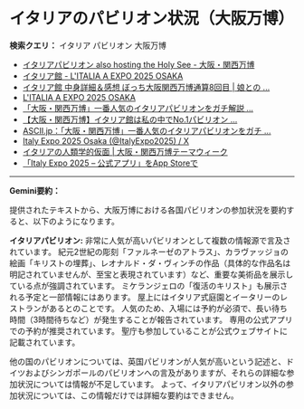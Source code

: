 # イタリアのパビリオン状況（大阪万博）

**検索クエリ：** イタリア パビリオン 大阪万博

- [イタリアパビリオン also hosting the Holy See - 大阪・関西万博](https://www.expo2025.or.jp/official-participant/italy/)
- [イタリア館 - L'ITALIA A EXPO 2025 OSAKA](https://www.italyexpo2025osaka.it/ja/itariaguan)
- [イタリア館 中身詳細＆感想 ぼっち大阪関西万博通算8回目 | 娘との ...](https://ameblo.jp/wakochi0316/entry-12905719318.html)
- [L'ITALIA A EXPO 2025 OSAKA](https://www.italyexpo2025osaka.it/ja)
- [「大阪・関西万博」一番人気のイタリアパビリオンをガチ解説 ...](https://lovewalker.jp/elem/000/004/268/4268276/)
- [【大阪・関西万博】イタリア館は私の中でNo.1パビリオン ...](https://yukonosuke.com/entry/osaka_banpaku_italy)
- [ASCII.jp：「大阪・関西万博」一番人気のイタリアパビリオンをガチ ...](https://ascii.jp/elem/000/004/268/4268276/)
- [Italy Expo 2025 Osaka (@ItalyExpo2025) / X](https://x.com/italyexpo2025)
- [イタリアの人類学的仮面 | 大阪・関西万博テーマウィーク](https://theme-weeks.expo2025.or.jp/program/detail/6814be357866f.html)
- [「Italy Expo 2025 – 公式アプリ」をApp Storeで](https://apps.apple.com/jp/app/italy-expo-2025-%E5%85%AC%E5%BC%8F%E3%82%A2%E3%83%97%E3%83%AA/id6744029374)


---

**Gemini要約：**

提供されたテキストから、大阪万博における各国パビリオンの参加状況を要約すると、以下のようになります。

**イタリアパビリオン:**  非常に人気が高いパビリオンとして複数の情報源で言及されています。  紀元2世紀の彫刻「ファルネーゼのアトラス」、カラヴァッジョの絵画「キリストの埋葬」、レオナルド・ダ・ヴィンチの作品（具体的な作品名は明記されていませんが、至宝と表現されています）など、重要な美術品を展示している点が強調されています。  ミケランジェロの「復活のキリスト」も展示される予定と一部情報にはあります。  屋上にはイタリア式庭園とイータリーのレストランがあるとのことです。  人気のため、入場には予約が必須で、長い待ち時間（3時間待ちなど）が発生することが報告されています。  専用の公式アプリでの予約が推奨されています。  聖庁も参加していることが公式ウェブサイトに記載されています。


他の国のパビリオンについては、英国パビリオンが人気が高いという記述と、ドイツおよびシンガポールのパビリオンへの言及がありますが、それらの詳細な参加状況については情報が不足しています。  よって、イタリアパビリオン以外の参加状況については、この情報だけでは詳細な要約はできません。

